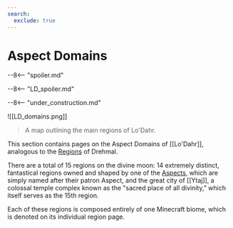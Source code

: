 ```yaml
---
search:
  exclude: true
---
```


# Aspect Domains

--8<-- "spoiler.md"

--8<-- "LD_spoiler.md"

--8<-- "under_construction.md"

![[LD_domains.png]]
> A map outlining the main regions of Lo'Dahr.

This section contains pages on the Aspect Domains of [[Lo'Dahr]], analogous to the [Regions](/World/Drehmal/Regions/) of Drehmal.

There are a total of 15 regions on the divine moon: 14 extremely distinct, fantastical regions owned and shaped by one of the [Aspects](/Lore/Higher_Beings/Aspects/), which are simply named after their patron Aspect, and the great city of [[Ytaj]], a colossal temple complex known as the "sacred place of all divinity," which itself serves as the 15th region.

Each of these regions is composed entirely of one Minecraft biome, which is denoted on its individual region page.


